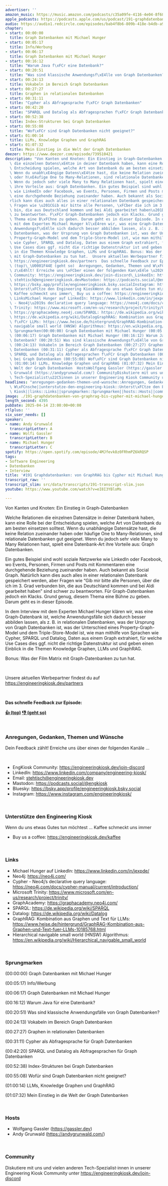 ```yaml
---
advertiser: ''
amazon_music: https://music.amazon.com/podcasts/c35a09fe-4116-4e04-8f68-77d61b112e46/episodes/7e9b75b6-588f-4752-9e17-a36b302d3d59/engineering-kiosk-191-graphdatenbanken-von-graphrag-bis-cypher-mit-michael-hunger-von-neo4j
apple_podcasts: https://podcasts.apple.com/us/podcast/191-graphdatenbanken-von-graphrag-bis-cypher-mit-michael/id1603082924?i=1000703528801&uo=4
audio: https://audio1.redcircle.com/episodes/bab4f8b6-809b-418e-b4db-a9efcf9ad12c/stream.mp3
chapter:
- start: 00:00:00
  title: Graph Datenbanken mit Michael Hunger
- start: 00:05:17
  title: Info/Werbung
- start: 00:06:17
  title: Graph Datenbanken mit Michael Hunger
- start: 00:16:12
  title: "Warum Java f\xFCr eine Datenbank?"
- start: 00:20:51
  title: "Was sind klassische Anwendungsf\xE4lle von Graph Datenbanken?"
- start: 00:24:13
  title: Vokabeln im Bereich Graph Datenbanken
- start: 00:27:27
  title: Graphen in relationalen Datenbanken
- start: 00:31:11
  title: "Cypher als Abfragesprache f\xFCr Graph Datenbanken"
- start: 00:42:20
  title: "SPARQL und Datalog als Abfragesprachen f\xFCr Graph Datenbanken"
- start: 00:52:38
  title: Index-Strukturen bei Graph Datenbanken
- start: 00:55:08
  title: "Wof\xFCr sind Graph Datenbanken nicht geeignet?"
- start: 01:00:14
  title: LLMs, Knowledge Graphen und GraphRAG
- start: 01:07:32
  title: Mein Einstieg in die Welt der Graph Datenbanken
deezer: https://www.deezer.com/episode/739510421
description: "Von Kanten und Knoten: Ein Einstieg in Graph-Datenbanken Welche Relationen\
  \ die einzelnen Datens\xE4tze in deiner Datenbank haben, kann eine Rolle bei der\
  \ Entscheidung spielen, welche Art von Datenbank du am besten einsetzen solltest.\
  \ Wenn du unabh\xE4ngige Datens\xE4tze hast, die keine Relation zueinander haben\
  \ oder h\xE4ufige One to Many-Relationen, sind relationale Datenbanken gut geeignet.\
  \ Wenn du jedoch sehr viele Many to Many Relationen hast, spielt eine Datenbank-Art\
  \ ihre Vorteile aus: Graph Datenbanken. Ein gutes Beispiel sind wohl soziale Netzwerke\
  \ wie LinkedIn oder Facebook, wo Events, Personen, Firmen und Posts mit Kommentaren\
  \ eine durchgehende Beziehung zueinander haben. Auch bekannt als Social Graph. Nat\xFC\
  rlich kann dies auch alles in einer relationalen Datenbank gespeichert werden, aber\
  \ Fragen wie \u201CGib mir bitte alle Personen, \xFCber die ich im 3. Grad verbunden\
  \ bin, die aus Deutschland kommen und bei Aldi gearbeitet haben\u201D sind schwer\
  \ zu beantworten. F\xFCr Graph-Datenbanken jedoch ein Klacks. Grund genug, diesem\
  \ Thema eine B\xFChne zu geben. Darum geht es in dieser Episode. In dem Interview\
  \ mit dem Experten Michael Hunger kl\xE4ren wir, was eine Graph-Datenbank ist, welche\
  \ Anwendungsf\xE4lle sich dadurch besser abbilden lassen, als z. B. in relationalen\
  \ Datenbanken, was der Ursprung von Graph Datenbanken ist, was der Unterschied eines\
  \ Property-Graph-Model und dem Triple-Store-Model ist, wie man mithilfe von Sprachen\
  \ wie Cypher, SPARQL und Datalog, Daten aus einem Graph extrahiert, f\xFCr welche\
  \ Use Cases dies ggf. nicht die richtige Datenstruktur ist und geben einen Einblick\
  \ in die Themen Knowledge Graphen, LLMs und GraphRAG. Bonus: Was der Film Matrix\
  \ mit Graph-Datenbanken zu tun hat.  Unsere aktuellen Werbepartner findest du auf\
  \ https://engineeringkiosk.dev/partners  Das schnelle Feedback zur Episode: \U0001F44D\
  \ (top)\_\U0001F44E (geht so)  Anregungen, Gedanken, Themen und W\xFCnscheDein Feedback\
  \ z\xE4hlt! Erreiche uns \xFCber einen der folgenden Kan\xE4le \u2026  EngKiosk\
  \ Community: https://engineeringkiosk.dev/join-discord\_LinkedIn: https://www.linkedin.com/company/engineering-kiosk/Email:\
  \ stehtisch@engineeringkiosk.devMastodon: https://podcasts.social/@engkioskBluesky:\
  \ https://bsky.app/profile/engineeringkiosk.bsky.socialInstagram: https://www.instagram.com/engineeringkiosk/\
  \ Unterst\xFCtze den Engineering KioskWenn du uns etwas Gutes tun m\xF6chtest \u2026\
  \ Kaffee schmeckt uns immer\_ Buy us a coffee: https://engineeringkiosk.dev/kaffee\
  \ LinksMichael Hunger auf LinkedIn: https://www.linkedin.com/in/jexpde/Neo4j: https://neo4j.com/Cypher\
  \ - Neo4j\u2019s declarative query language: https://neo4j.com/docs/cypher-manual/current/introduction/Microsoft\
  \ Trinity: https://www.microsoft.com/en-us/research/project/trinity/GraphAcademy:\
  \ https://graphacademy.neo4j.com/SPARQL: https://de.wikipedia.org/wiki/SPARQLDatalog:\
  \ https://de.wikipedia.org/wiki/DatalogGraphRAG: Kombination aus Graphen und Text\
  \ f\xFCr LLMs: https://www.heise.de/hintergrund/GraphRAG-Kombination-aus-Graphen-und-Text-fuer-LLMs-10185768.htmlHierarchical\
  \ navigable small world (HNSW) Algorithmus: https://en.wikipedia.org/wiki/Hierarchical_navigable_small_world\
  \ Sprungmarken(00:00:00) Graph Datenbanken mit Michael Hunger (00:05:17) Info/Werbung\
  \ (00:06:17) Graph Datenbanken mit Michael Hunger (00:16:12) Warum Java f\xFCr eine\
  \ Datenbank? (00:20:51) Was sind klassische Anwendungsf\xE4lle von Graph Datenbanken?\
  \ (00:24:13) Vokabeln im Bereich Graph Datenbanken (00:27:27) Graphen in relationalen\
  \ Datenbanken (00:31:11) Cypher als Abfragesprache f\xFCr Graph Datenbanken (00:42:20)\
  \ SPARQL und Datalog als Abfragesprachen f\xFCr Graph Datenbanken (00:52:38) Index-Strukturen\
  \ bei Graph Datenbanken (00:55:08) Wof\xFCr sind Graph Datenbanken nicht geeignet?\
  \ (01:00:14) LLMs, Knowledge Graphen und GraphRAG (01:07:32) Mein Einstieg in die\
  \ Welt der Graph Datenbanken  HostsWolfgang Gassler (https://gassler.dev)\_Andy\
  \ Grunwald (https://andygrunwald.com/) CommunityDiskutiere mit uns und vielen anderen\
  \ Tech-Spezialist\u22C5innen in unserer Engineering Kiosk Community unter https://engineeringkiosk.dev/join-discord"
headlines: "anregungen-gedanken-themen-und-wunsche::Anregungen, Gedanken, Themen und\
  \ W\xFCnsche||unterstutze-den-engineering-kiosk::Unterst\xFCtze den Engineering\
  \ Kiosk||links::Links||sprungmarken::Sprungmarken||hosts::Hosts||community::Community"
image: ./191-graphdatenbanken-von-graphrag-bis-cypher-mit-michael-hunger-von-neo4j.jpg
length_second: 4395
pubDate: 2025-04-14 23:00:00+00:00
rtlplus: ''
six_user_needs: []
speaker:
- name: Andy Grunwald
  transcriptLetter: A
- name: Wolfi Gassler
  transcriptLetter: B
- name: Michael Hunger
  transcriptLetter: C
spotify: https://open.spotify.com/episode/4MJfevk8z0FRhmPZ6kRQSP
tags:
- Software Engineering
- Datenbanken
- Interview
title: '#191 Graphdatenbanken: von GraphRAG bis Cypher mit Michael Hunger von Neo4j'
transcript_raw: ''
transcript_slim: src/data/transcripts/191-transcript-slim.json
youtube: https://www.youtube.com/watch?v=eI8I3YBloMs

---
```

<p>Von Kanten und Knoten: Ein Einstieg in Graph-Datenbanken</p><p>Welche Relationen die einzelnen Datensätze in deiner Datenbank haben, kann eine Rolle bei der Entscheidung spielen, welche Art von Datenbank du am besten einsetzen solltest. Wenn du unabhängige Datensätze hast, die keine Relation zueinander haben oder häufige One to Many-Relationen, sind relationale Datenbanken gut geeignet. Wenn du jedoch sehr viele Many to Many Relationen hast, spielt eine Datenbank-Art ihre Vorteile aus: Graph Datenbanken.</p><p>Ein gutes Beispiel sind wohl soziale Netzwerke wie LinkedIn oder Facebook, wo Events, Personen, Firmen und Posts mit Kommentaren eine durchgehende Beziehung zueinander haben. Auch bekannt als Social Graph. Natürlich kann dies auch alles in einer relationalen Datenbank gespeichert werden, aber Fragen wie “Gib mir bitte alle Personen, über die ich im 3. Grad verbunden bin, die aus Deutschland kommen und bei Aldi gearbeitet haben” sind schwer zu beantworten. Für Graph-Datenbanken jedoch ein Klacks. Grund genug, diesem Thema eine Bühne zu geben. Darum geht es in dieser Episode.</p><p>In dem Interview mit dem Experten Michael Hunger klären wir, was eine Graph-Datenbank ist, welche Anwendungsfälle sich dadurch besser abbilden lassen, als z. B. in relationalen Datenbanken, was der Ursprung von Graph Datenbanken ist, was der Unterschied eines Property-Graph-Model und dem Triple-Store-Model ist, wie man mithilfe von Sprachen wie Cypher, SPARQL und Datalog, Daten aus einem Graph extrahiert, für welche Use Cases dies ggf. nicht die richtige Datenstruktur ist und geben einen Einblick in die Themen Knowledge Graphen, LLMs und GraphRAG.</p><p>Bonus: Was der Film Matrix mit Graph-Datenbanken zu tun hat.</p><p><br></p><p>Unsere aktuellen Werbepartner findest du auf <a href="https://engineeringkiosk.dev/partners">https://engineeringkiosk.dev/partners</a></p><p><br></p><p><strong>Das schnelle Feedback zur Episode:</strong></p><p><a href="https://api.openpodcast.dev/feedback/191/upvote" rel="nofollow"><strong>👍 (top)</strong></a><strong> </strong><a href="https://api.openpodcast.dev/feedback/191/downvote" rel="nofollow"><strong>👎 (geht so)</strong></a></p><p><br></p><h3 id="anregungen-gedanken-themen-und-wunsche">Anregungen, Gedanken, Themen und Wünsche</h3><p>Dein Feedback zählt! Erreiche uns über einen der folgenden Kanäle …</p><p><br></p><ul><li>EngKiosk Community: <a href="https://engineeringkiosk.dev/join-discord">https://engineeringkiosk.dev/join-discord</a> </li><li>LinkedIn: <a href="https://www.linkedin.com/company/engineering-kiosk/" rel="nofollow">https://www.linkedin.com/company/engineering-kiosk/</a></li><li>Email: <a href="mailto:stehtisch@engineeringkiosk.dev" rel="nofollow">stehtisch@engineeringkiosk.dev</a></li><li>Mastodon: <a href="https://podcasts.social/@engkiosk" rel="nofollow">https://podcasts.social/@engkiosk</a></li><li>Bluesky: <a href="https://bsky.app/profile/engineeringkiosk.bsky.social" rel="nofollow">https://bsky.app/profile/engineeringkiosk.bsky.social</a></li><li>Instagram: <a href="https://www.instagram.com/engineeringkiosk/" rel="nofollow">https://www.instagram.com/engineeringkiosk/</a></li></ul><p><br></p><h3 id="unterstutze-den-engineering-kiosk">Unterstütze den Engineering Kiosk</h3><p>Wenn du uns etwas Gutes tun möchtest … Kaffee schmeckt uns immer </p><ul><li>Buy us a coffee: <a href="https://engineeringkiosk.dev/kaffee">https://engineeringkiosk.dev/kaffee</a></li></ul><p><br></p><h3 id="links">Links</h3><ul><li>Michael Hunger auf LinkedIn: <a href="https://www.linkedin.com/in/jexpde/" rel="nofollow">https://www.linkedin.com/in/jexpde/</a></li><li>Neo4j: <a href="https://neo4j.com/" rel="nofollow">https://neo4j.com/</a></li><li>Cypher - Neo4j’s declarative query language: <a href="https://neo4j.com/docs/cypher-manual/current/introduction/" rel="nofollow">https://neo4j.com/docs/cypher-manual/current/introduction/</a></li><li>Microsoft Trinity: <a href="https://www.microsoft.com/en-us/research/project/trinity/" rel="nofollow">https://www.microsoft.com/en-us/research/project/trinity/</a></li><li>GraphAcademy: <a href="https://graphacademy.neo4j.com/" rel="nofollow">https://graphacademy.neo4j.com/</a></li><li>SPARQL: <a href="https://de.wikipedia.org/wiki/SPARQL" rel="nofollow">https://de.wikipedia.org/wiki/SPARQL</a></li><li>Datalog: <a href="https://de.wikipedia.org/wiki/Datalog" rel="nofollow">https://de.wikipedia.org/wiki/Datalog</a></li><li>GraphRAG: Kombination aus Graphen und Text für LLMs: <a href="https://www.heise.de/hintergrund/GraphRAG-Kombination-aus-Graphen-und-Text-fuer-LLMs-10185768.html" rel="nofollow">https://www.heise.de/hintergrund/GraphRAG-Kombination-aus-Graphen-und-Text-fuer-LLMs-10185768.html</a></li><li>Hierarchical navigable small world (HNSW) Algorithmus: <a href="https://en.wikipedia.org/wiki/Hierarchical_navigable_small_world" rel="nofollow">https://en.wikipedia.org/wiki/Hierarchical_navigable_small_world</a></li></ul><p><br></p><h3 id="sprungmarken">Sprungmarken</h3><p>(00:00:00) Graph Datenbanken mit Michael Hunger</p><p>(00:05:17) Info/Werbung</p><p>(00:06:17) Graph Datenbanken mit Michael Hunger</p><p>(00:16:12) Warum Java für eine Datenbank?</p><p>(00:20:51) Was sind klassische Anwendungsfälle von Graph Datenbanken?</p><p>(00:24:13) Vokabeln im Bereich Graph Datenbanken</p><p>(00:27:27) Graphen in relationalen Datenbanken</p><p>(00:31:11) Cypher als Abfragesprache für Graph Datenbanken</p><p>(00:42:20) SPARQL und Datalog als Abfragesprachen für Graph Datenbanken</p><p>(00:52:38) Index-Strukturen bei Graph Datenbanken</p><p>(00:55:08) Wofür sind Graph Datenbanken nicht geeignet?</p><p>(01:00:14) LLMs, Knowledge Graphen und GraphRAG</p><p>(01:07:32) Mein Einstieg in die Welt der Graph Datenbanken</p><p><br></p><h3 id="hosts">Hosts</h3><ul><li>Wolfgang Gassler (<a href="https://gassler.dev" rel="nofollow">https://gassler.dev</a>) </li><li>Andy Grunwald (<a href="https://andygrunwald.com/" rel="nofollow">https://andygrunwald.com/</a>)</li></ul><p><br></p><h3 id="community">Community</h3><p>Diskutiere mit uns und vielen anderen Tech-Spezialist⋅innen in unserer Engineering Kiosk Community unter <a href="https://engineeringkiosk.dev/join-discord">https://engineeringkiosk.dev/join-discord</a></p>